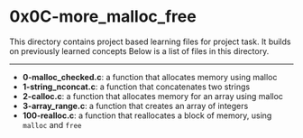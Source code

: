 # 0x0C-more_malloc_free
This directory contains project based learning files for project task.
It builds on previously learned concepts
Below is a list of files in this directory.

---
- **0-malloc_checked.c**: a function that allocates memory using malloc
- **1-string_nconcat.c**: a function that concatenates two strings
- **2-calloc.c**: a function that allocates memory for an array using malloc
- **3-array_range.c**: a function that creates an array of integers
- **100-realloc.c**: a function that reallocates a block of memory, using `malloc` and `free`
